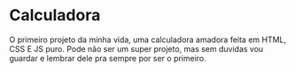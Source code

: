 # Calculadora
O primeiro projeto da minha vida, uma calculadora amadora feita em HTML, CSS E JS puro. Pode não ser um super projeto, mas sem duvidas vou guardar e lembrar dele pra sempre por ser o primeiro.
